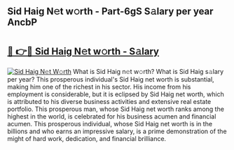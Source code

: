 ## Sid Haig N𝚎t w𝚘rth - Part-6gS S𝚊lary per year AncbP

# <h2><a href="http://gc1zhz.nevu.top/?p=Sid+Haig">🔗 👉🔴 Sid Haig N𝚎t w𝚘rth - S𝚊lary</a></h2>

[![Sid Haig N𝚎t W𝚘rth](https://i.imgur.com/Oavwk0R.jpeg)](http://gc1zhz.nevu.top/?p=Sid+Haig)
What is Sid Haig n𝚎t w𝚘rth? What is Sid Haig s𝚊lary per year?
This prosperous individual's Sid Haig net worth is substantial, making him one of the richest in his sector. His income from his employment is considerable, but it is eclipsed by Sid Haig net worth, which is attributed to his diverse business activities and extensive real estate portfolio. This prosperous man, whose Sid Haig net worth ranks among the highest in the world, is celebrated for his business acumen and financial acumen. This prosperous individual, whose Sid Haig net worth is in the billions and who earns an impressive salary, is a prime demonstration of the might of hard work, dedication, and financial brilliance.

